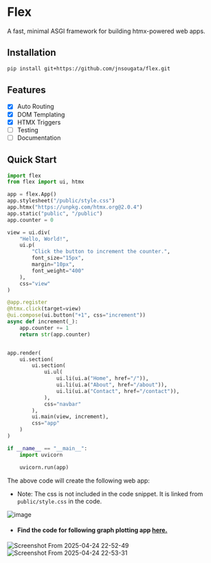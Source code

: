 # Flex

A fast, minimal ASGI framework for building htmx-powered web apps.


## Installation
```bash
pip install git+https://github.com/jnsougata/flex.git
```

## Features
- [x] Auto Routing
- [x] DOM Templating
- [x] HTMX Triggers
- [ ] Testing
- [ ] Documentation

## Quick Start

```python
import flex
from flex import ui, htmx

app = flex.App()
app.stylesheet("/public/style.css")
app.htmx("https://unpkg.com/htmx.org@2.0.4")
app.static("public", "/public")
app.counter = 0

view = ui.div(
    "Hello, World!",
    ui.p(
        "Click the button to increment the counter.",
        font_size="15px",
        margin="10px",
        font_weight="400"
    ),
    css="view"
)

@app.register
@htmx.click(target=view)
@ui.compose(ui.button("+1", css="increment"))
async def increment(_):
    app.counter += 1
    return str(app.counter)


app.render(
    ui.section(
        ui.section(
            ui.ul(
                ui.li(ui.a("Home", href="/")),
                ui.li(ui.a("About", href="/about")),
                ui.li(ui.a("Contact", href="/contact")),
            ),
            css="navbar"
        ),
        ui.main(view, increment),
        css="app"
    )
)

if __name__ == "__main__":
    import uvicorn

    uvicorn.run(app)
```
The above code will create the following web app:

- Note: The css is not included in the code snippet. It is linked from `public/style.css` in the code.

![image](https://github.com/user-attachments/assets/094ff17c-79f7-47fb-bab2-ad6c84a9d3c6)

- #### Find the code for following graph plotting app [here.](/examples/graph.py)
![Screenshot From 2025-04-24 22-52-49](https://github.com/user-attachments/assets/bdea655e-bd77-4398-a285-cd4a97c9ef65)
![Screenshot From 2025-04-24 22-53-31](https://github.com/user-attachments/assets/498891b4-ff0c-4e2b-bd56-bb99e2e7ebd5)


